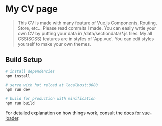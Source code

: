# My CV page

> This CV is made with many feature of Vue.js
Components, Routing, Store, etc...
Please read commits I made. 
You can easily wrtie your own CV by putting your data in /data/sectiondata/*.js files.
My all CSS(SCSS) features are in styles of 'App.vue'. You can edit styles yourself to make your own themes.


## Build Setup

``` bash
# install dependencies
npm install

# serve with hot reload at localhost:8080
npm run dev

# build for production with minification
npm run build
```

For detailed explanation on how things work, consult the [docs for vue-loader](http://vuejs.github.io/vue-loader).
